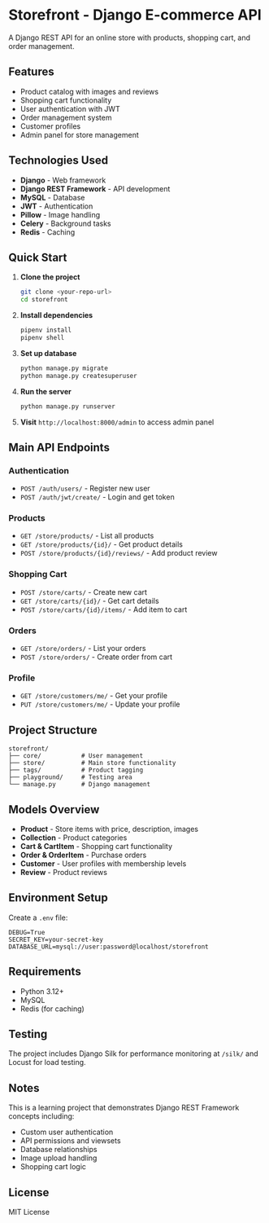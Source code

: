 # Storefront - Django E-commerce API

A Django REST API for an online store with products, shopping cart, and order management.

## Features

- Product catalog with images and reviews
- Shopping cart functionality
- User authentication with JWT
- Order management system
- Customer profiles
- Admin panel for store management

## Technologies Used

- **Django** - Web framework
- **Django REST Framework** - API development
- **MySQL** - Database
- **JWT** - Authentication
- **Pillow** - Image handling
- **Celery** - Background tasks
- **Redis** - Caching

## Quick Start

1. **Clone the project**
   ```bash
   git clone <your-repo-url>
   cd storefront
   ```

2. **Install dependencies**
   ```bash
   pipenv install
   pipenv shell
   ```

3. **Set up database**
   ```bash
   python manage.py migrate
   python manage.py createsuperuser
   ```

4. **Run the server**
   ```bash
   python manage.py runserver
   ```

5. **Visit** `http://localhost:8000/admin` to access admin panel

## Main API Endpoints

### Authentication
- `POST /auth/users/` - Register new user
- `POST /auth/jwt/create/` - Login and get token

### Products
- `GET /store/products/` - List all products
- `GET /store/products/{id}/` - Get product details
- `POST /store/products/{id}/reviews/` - Add product review

### Shopping Cart
- `POST /store/carts/` - Create new cart
- `GET /store/carts/{id}/` - Get cart details
- `POST /store/carts/{id}/items/` - Add item to cart

### Orders
- `GET /store/orders/` - List your orders
- `POST /store/orders/` - Create order from cart

### Profile
- `GET /store/customers/me/` - Get your profile
- `PUT /store/customers/me/` - Update your profile

## Project Structure

```
storefront/
├── core/           # User management
├── store/          # Main store functionality
├── tags/           # Product tagging
├── playground/     # Testing area
└── manage.py       # Django management
```

## Models Overview

- **Product** - Store items with price, description, images
- **Collection** - Product categories
- **Cart & CartItem** - Shopping cart functionality
- **Order & OrderItem** - Purchase orders
- **Customer** - User profiles with membership levels
- **Review** - Product reviews

## Environment Setup

Create a `.env` file:
```
DEBUG=True
SECRET_KEY=your-secret-key
DATABASE_URL=mysql://user:password@localhost/storefront
```

## Requirements

- Python 3.12+
- MySQL
- Redis (for caching)

## Testing

The project includes Django Silk for performance monitoring at `/silk/` and Locust for load testing.

## Notes

This is a learning project that demonstrates Django REST Framework concepts including:
- Custom user authentication
- API permissions and viewsets
- Database relationships
- Image upload handling
- Shopping cart logic

## License

MIT License